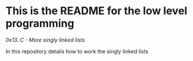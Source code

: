 # This is the README for the low level programming
_0x13. C - More singly linked lists_

In this repository details how to work the singly linked lists